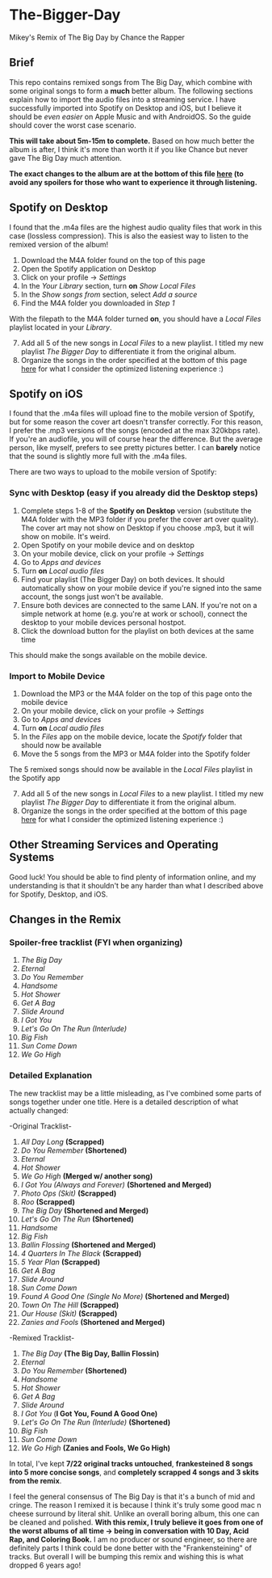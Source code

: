 # The-Bigger-Day
Mikey's Remix of The Big Day by Chance the Rapper

## Brief
This repo contains remixed songs from The Big Day, which combine with some original songs to form a **much** better album. The following sections explain how to import the audio files into a streaming service. I have successfully imported into Spotify on Desktop and iOS, but I believe it should be *even easier* on Apple Music and with AndroidOS. So the guide should cover the worst case scenario.

**This will take about 5m-15m to complete.** Based on how much better the album is after, I think it's more than worth it if you like Chance but never gave The Big Day much attention.

**The exact changes to the album are at the bottom of this file [here](#changes-in-the-remix) (to avoid any spoilers for those who want to experience it through listening.**

## Spotify on Desktop
I found that the .m4a files are the highest audio quality files that work in this case (lossless compression). This is also the easiest way to listen to the remixed version of the album!

1. Download the M4A folder found on the top of this page
2. Open the Spotify application on Desktop
3. Click on your profile -> *Settings*
4. In the *Your Library* section, turn **on** *Show Local Files*
5. In the *Show songs from* section, select *Add a source*
6. Find the M4A folder you downloaded in *Step 1*

With the filepath to the M4A folder turned **on**, you should have a *Local Files* playlist located in your *Library*.

7. Add all 5 of the new songs in *Local Files* to a new playlist. I titled my new playlist *The Bigger Day* to differentiate it from the original album.
8. Organize the songs in the order specified at the bottom of this page [here](#changes-in-the-remix) for what I consider the optimized listening experience :)

## Spotify on iOS
I found that the .m4a files will upload fine to the mobile version of Spotify, but for some reason the cover art doesn't transfer correctly. For this reason, I prefer the .mp3 versions of the songs (encoded at the max 320kbps rate). If you're an audiofile, you will of course hear the difference. But the average person, like myself, prefers to see pretty pictures better. I can **barely** notice that the sound is slightly more full with the .m4a files.

There are two ways to upload to the mobile version of Spotify:

### Sync with Desktop (easy if you already did the Desktop steps)
1. Complete steps 1-8 of the **Spotify on Desktop** version (substitute the M4A folder with the MP3 folder if you prefer the cover art over quality). The cover art may not show on Desktop if you choose .mp3, but it will show on mobile. It's weird.
2. Open Spotify on your mobile device and on desktop
3. On your mobile device, click on your profile -> *Settings*
4. Go to *Apps and devices*
5. Turn **on** *Local audio files*
6. Find your playlist (The Bigger Day) on both devices. It should automatically show on your mobile device if you're signed into the same account, the songs just won't be available.
7. Ensure both devices are connected to the same LAN. If you're not on a simple network at home (e.g. you're at work or school), connect the desktop to your mobile devices personal hostpot.
8. Click the download button for the playlist on both devices at the same time

This should make the songs available on the mobile device.

### Import to Mobile Device
1. Download the MP3 or the M4A folder on the top of this page onto the mobile device
2. On your mobile device, click on your profile -> *Settings*
3. Go to *Apps and devices*
4. Turn **on** *Local audio files*
5. In the *Files* app on the mobile device, locate the *Spotify* folder that should now be available
6. Move the 5 songs from the MP3 or M4A folder into the Spotify folder

The 5 remixed songs should now be available in the *Local Files* playlist in the Spotify app

7. Add all 5 of the new songs in *Local Files* to a new playlist. I titled my new playlist *The Bigger Day* to differentiate it from the original album.
8. Organize the songs in the order specified at the bottom of this page [here](#changes-in-the-remix) for what I consider the optimized listening experience :)

## Other Streaming Services and Operating Systems
Good luck! You should be able to find plenty of information online, and my understanding is that it shouldn't be any harder than what I described above for Spotify, Desktop, and iOS.

## Changes in the Remix

### Spoiler-free tracklist (FYI when organizing)
1. *The Big Day*
2. *Eternal*
3. *Do You Remember*
4. *Handsome*
5. *Hot Shower*
6. *Get A Bag*
7. *Slide Around*
8. *I Got You*
9. *Let's Go On The Run (Interlude)*
10. *Big Fish*
11. *Sun Come Down*
12. *We Go High*

### Detailed Explanation
The new tracklist may be a little misleading, as I've combined some parts of songs together under one title. Here is a detailed description of what actually changed:

-Original Tracklist-
1. *All Day Long* **(Scrapped)**
2. *Do You Remember* **(Shortened)**
3. *Eternal*
4. *Hot Shower*
5. *We Go High* **(Merged w/ another song)**
6. *I Got You (Always and Forever)* **(Shortened and Merged)**
7. *Photo Ops (Skit)* **(Scrapped)**
8. *Roo* **(Scrapped)**
9. *The Big Day* **(Shortened and Merged)**
10. *Let's Go On The Run* **(Shortened)**
11. *Handsome*
12. *Big Fish*
13. *Ballin Flossing* **(Shortened and Merged)**
14. *4 Quarters In The Black* **(Scrapped)**
15. *5 Year Plan* **(Scrapped)**
16. *Get A Bag*
17. *Slide Around*
18. *Sun Come Down*
19. *Found A Good One (Single No More)* **(Shortened and Merged)**
20. *Town On The Hill* **(Scrapped)**
21. *Our House (Skit)* **(Scrapped)**
22. *Zanies and Fools* **(Shortened and Merged)**

-Remixed Tracklist-
1. *The Big Day* **(The Big Day, Ballin Flossin)**
2. *Eternal*
3. *Do You Remember* **(Shortened)**
4. *Handsome*
5. *Hot Shower*
6. *Get A Bag*
7. *Slide Around*
8. *I Got You* (**I Got You, Found A Good One)**
9. *Let's Go On The Run (Interlude)* **(Shortened)**
10. *Big Fish*
11. *Sun Come Down*
12. *We Go High* **(Zanies and Fools, We Go High)**

In total, I've kept **7/22 original tracks untouched**, **frankesteined 8 songs into 5 more concise songs**, and **completely scrapped 4 songs and 3 skits from the remix**.

I feel the general consensus of The Big Day is that it's a bunch of mid and cringe. The reason I remixed it is because I think it's truly some good mac n cheese surround by literal shit. Unlike an overall boring album, this one can be cleaned and polished. **With this remix, I truly believe it goes from one of the worst albums of all time -> being in conversation with 10 Day, Acid Rap, and Coloring Book.** I am no producer or sound engineer, so there are definitely parts I think could be done better with the "Frankensteining" of tracks. But overall I will be bumping this remix and wishing this is what dropped 6 years ago!
